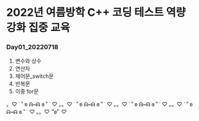 # 2022년 여름방학 C++ 코딩 테스트 역량 강화 집중 교육
  
### Day01_20220718
1. 변수와 상수
1. 연산자
1. 제어문_switch문
1. 반복문
1. 이중 for문  
  
  
。♡ ˙ ˚ ʚ ᕱ⑅ᕱ ɞ ˚ ˙ ♡ 。。♡ ˙ ˚ ʚ ᕱ⑅ᕱ ɞ ˚ ˙ ♡ 。。♡ ˙ ˚ ʚ ᕱ⑅ᕱ ɞ ˚ ˙ ♡ 。。♡ ˙ ˚ ʚ ᕱ⑅ᕱ ɞ ˚ ˙ ♡ 。。♡ ˙˚ʚ˚˙ ♡